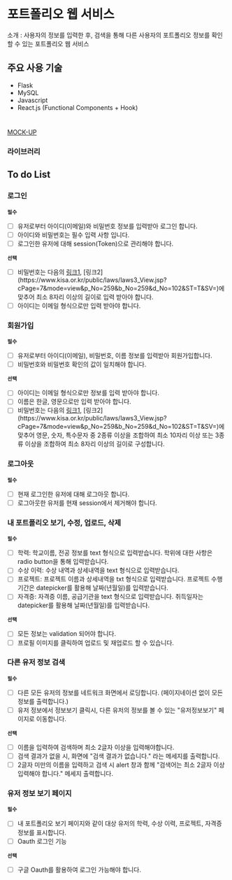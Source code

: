 # 포트폴리오 웹 서비스

소개 : 사용자의 정보를 입력한 후, 검색을 통해 다른 사용자의 포트폴리오 정보를 확인할 수 있는 포트폴리오 웹 서비스

## 주요 사용 기술

- Flask
- MySQL
- Javascript
- React.js (Functional Components + Hook)

# 

[MOCK-UP](https://whimsical.com/7ptF5aW1CDkJhALvKSAjp3)


### 라이브러리
## **To do List**

### **로그인**

**`필수`**

- [ ]  유저로부터 아이디(이메일)와 비밀번호 정보를 입력받아 로그인 합니다.
- [ ]  아이디와 비밀번호는 필수 입력 사항 입니다.
- [ ]  로그인한 유저에 대해 session(Token)으로 관리해야 합니다.

**`선택`**

- [ ]  비밀번호는 다음의 [링크1](https://www.law.go.kr/%ED%96%89%EC%A0%95%EA%B7%9C%EC%B9%99/(%EA%B0%9C%EC%9D%B8%EC%A0%95%EB%B3%B4%EB%B3%B4%ED%98%B8%EC%9C%84%EC%9B%90%ED%9A%8C)%EA%B0%9C%EC%9D%B8%EC%A0%95%EB%B3%B4%EC%9D%98%EA%B8%B0%EC%88%A0%EC%A0%81%C2%B7%EA%B4%80%EB%A6%AC%EC%A0%81%EB%B3%B4%ED%98%B8%EC%A1%B0%EC%B9%98%EA%B8%B0%EC%A4%80/(2020-5,20200811)), [링크2](https://www.kisa.or.kr/public/laws/laws3_View.jsp?cPage=7&mode=view&p_No=259&b_No=259&d_No=102&ST=T&SV=)에 맞추어 최소 8자리 이상의 길이로 입력 받아야 합니다.
- [ ]  아이디는 이메일 형식으로만 입력 받아야 합니다.

### **회원가입**

**`필수`**

- [ ]  유저로부터 아이디(이메일), 비밀번호, 이름 정보를 입력받아 회원가입합니다.
- [ ]  비밀번호와 비밀번호 확인의 값이 일치해야 합니다.

**`선택`**

- [ ]  아이디는 이메일 형식으로만 정보를 입력 받아야 합니다.
- [ ]  이름은 한글, 영문으로만 입력 받아야 합니다.
- [ ]  비밀번호는 다음의 [링크1](https://www.law.go.kr/%ED%96%89%EC%A0%95%EA%B7%9C%EC%B9%99/(%EA%B0%9C%EC%9D%B8%EC%A0%95%EB%B3%B4%EB%B3%B4%ED%98%B8%EC%9C%84%EC%9B%90%ED%9A%8C)%EA%B0%9C%EC%9D%B8%EC%A0%95%EB%B3%B4%EC%9D%98%EA%B8%B0%EC%88%A0%EC%A0%81%C2%B7%EA%B4%80%EB%A6%AC%EC%A0%81%EB%B3%B4%ED%98%B8%EC%A1%B0%EC%B9%98%EA%B8%B0%EC%A4%80/(2020-5,20200811)), [링크2](https://www.kisa.or.kr/public/laws/laws3_View.jsp?cPage=7&mode=view&p_No=259&b_No=259&d_No=102&ST=T&SV=)에 맞추어 영문, 숫자, 특수문자 중 2종류 이상을 조합하여 최소 10자리 이상 또는 3종류 이상을 조합하여 최소 8자리 이상의 길이로 구성합니다.

### **로그아웃**

**`필수`**

- [ ]  현재 로그인한 유저에 대해 로그아웃 합니다.
- [ ]  로그아웃한 유저를 현재 session에서 제거해야 합니다.

### **내 포트폴리오 보기, 수정, 업로드, 삭제**

**`필수`**

- [ ]  학력: 학교이름, 전공 정보를 text 형식으로 입력받습니다. 학위에 대한 사항은 radio button을 통해 입력받습니다.
- [ ]  수상 이력: 수상 내역과 상세내역을 text 형식으로 입력받습니다.
- [ ]  프로젝트: 프로젝트 이름과 상세내역을 txt 형식으로 입력받습니다. 프로젝트 수행기간은 datepicker를 활용해 날짜(년월일)를 입력받습니다.
- [ ]  자격증: 자격증 이름, 공급기관을 text 형식으로 입력받습니다. 취득일자는 datepicker를 활용해 날짜(년월일)를 입력받습니다.

**`선택`**

- [ ]  모든 정보는 validation 되어야 합니다.
- [ ]  프로필 이미지를 클릭하여 업로드 및 재업로드 할 수 있습니다.

### **다른 유저 정보 검색**

**`필수`**

- [ ]  다른 모든 유저의 정보를 네트워크 화면에서 로딩합니다. (페이지네이션 없이 모든 정보를 출력합니다.)
- [ ]  유저 정보에서 정보보기 클릭시, 다른 유저의 정보를 볼 수 있는 "유저정보보기" 페이지로 이동합니다.

**`선택`**

- [ ]  이름을 입력하여 검색하며 최소 2글자 이상을 입력해야합니다.
- [ ]  검색 결과가 없을 시, 화면에 "검색 결과가 없습니다." 라는 메세지를 출력합니다.
- [ ]  2글자 미만의 이름을 입력하고 검색 시 alert 창과 함께 "검색어는 최소 2글자 이상 입력해야 합니다." 메세지 출력합니다.

### **유저 정보 보기 페이지**

**`필수`**

- [ ]  내 포트폴리오 보기 페이지와 같이 대상 유저의 학력, 수상 이력, 프로젝트, 자격증 정보를 표시합니다.
- [ ]  Oauth 로그인 기능

**`선택`**

- [ ]  구글 Oauth를 활용하여 로그인 가능해야 합니다.